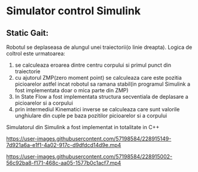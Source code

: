 # Simulator control Simulink

## Static Gait:
  
  Robotul se deplaseasa de alungul unei traiectorii(o linie dreapta). Logica de coltrol este urmatoarea:
  
  1. se calculeaza eroarea dintre centru corpului si primul punct din traiectorie
  2. cu ajutorul ZMP(zero moment point) se calculeaza care este pozitia picioarelor astfel incat robotul sa ramana stabil(in programul Simulink a fost implementata doar o mica parte din ZMP)
  3. In State Flow a fost implementata structura secventiala de deplasare a picioarelor si a corpului
  4. prin intermediul Kinematici inverse se calculeaza care sunt valorile unghiulare din cuple pe baza pozitilor picioarelor si a corpului

  Simulatorul din Simulink a fost implementat in totalitate in C++
  


https://user-images.githubusercontent.com/57198584/228915149-7d921a6a-e1f1-4a02-917c-d9dfdcd14d9e.mp4



https://user-images.githubusercontent.com/57198584/228915002-56c92ba8-f171-468c-aa05-1577b0c1acf7.mp4

